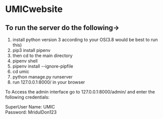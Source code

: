# UMICwebsite

## To run the server do the following->

1. install python version 3 according to your OS(3.8 would be best to run this)
2. pip3 install pipenv
3. then cd to the main directory
4. pipenv shell
5. pipenv install --ignore-pipfile
6. cd umic
7. python manage.py runserver
8. run 127.0.0.1:8000/ in your browser


To Access the admin interface go to 127.0.0.1:8000/admin/ and enter the following credentials:

SuperUser Name:  UMIC  
Password: MridulDon123
